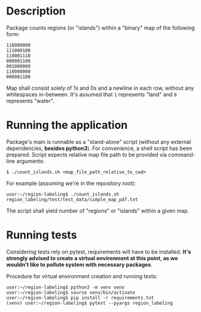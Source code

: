 # Description
Package counts regions (or "islands") within a "binary" map of the following form:
```
110000000
111000100
110001110
000001100
001000000
110000000
000001100
```
Map shall consist solely of 1s and 0s and a newline in each row, without any whitespaces in-between.
It's assumed that `1` represents "land" and `0` represents "water".

# Running the application
Package's main is runnable as a "stand-alone" script (without any external dependencies, **besides python3**). 
For convenience, a shell script has been prepared. Script expects relative map file path to be provided via
command-line arguments:
```
$ ./count_islands.sh <map_file_path_relative_to_cwd>
```
For example (assuming we're in the repository root):
```
user:~/region-labeling$ ./count_islands.sh region_labeling/test/test_data/simple_map_pdf.txt
```
The script shall yield number of "regions" or "islands" within a given map.

# Running tests
Considering tests rely on pytest, requirements will have to be installed. **It's strongly advised
to create a virtual environment at this point, as we wouldn't like to pollute system with necessary packages**.

Procedure for virtual environment creation and running tests:
```
user:~/region-labeling$ python3 -m venv venv
user:~/region-labeling$ source venv/bin/activate
user:~/region-labeling$ pip install -r requirements.txt
(venv) user:~/region-labeling$ pytest --pyargs region_labeling
```